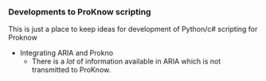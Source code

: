 ### Developments to ProKnow scripting

This is just a place to keep ideas for development of Python/c# scripting for Proknow 

- Integrating ARIA and Prokno
   - There is a _lot_ of information available in ARIA which is not transmitted to ProKnow.  
